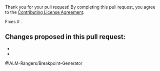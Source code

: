 Thank you for your pull request!
By completing this pull request, you agree to the [Contributing License Agreement](https://github.com/ALM-Rangers/Breakpoint-Generator/blob/master/.github/CLA.md).

Fixes # .

Changes proposed in this pull request:  
- 
- 
- 

@ALM-Rangers/Breakpoint-Generator
